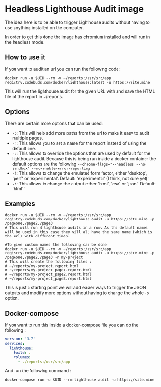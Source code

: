 # Headless Lighthouse Audit image

The idea here is to be able to trigger Lighthouse audits without having to use anything installed on the computer.

In order to get this done the image has chromium installed and will run in the headless mode.

## How to use it

If you want to audit an url you can run the following code:

```shell script
docker run -u $UID --rm -v ~/reports:/usr/src/app registry.codebuds.com/docker/lighthouse:latest -u https://site.mine
```

This will run the lighthouse audit for the given URL with and save the HTML file of the report in ~/reports.

## Options

There are certain more options that can be used :

- `-p`: This will help add more paths from the url to make it easy to audit multiple pages.
- `-n`: This allows you to set a name for the report instead of using the default one.
- `-o`: This allows to override the options that are used by default for the lighthouse audit.
  Because this is being run inside a docker container the default options are the
  following `--chrome-flags="--headless --no-sandbox" --no-enable-error-reporting`
- `-f`: This allows to change the emulated form factor, either 'desktop', 'perf' or 'experimental'. Default: 'experimental' (I think, not sure yet)`
- `-t`: This allows to change the output either 'html', 'csv' or 'json'. Default: 'html'`

## Examples

```shell script
docker run -u $UID --rm -v ~/reports:/usr/src/app registry.codebuds.com/docker/lighthouse audit -u https://site.mine -p /pageone,/page2,/page3
# This will run 4 lighthouse audits in a row. As the default names will be used in this case they will all have the same name (which is the url) with different times.

#To give custom names the following can be done
docker run -u $UID --rm -v ~/reports:/usr/src/app registry.codebuds.com/docker/lighthouse audit -u https://site.mine -p /pageone,/page2,/page3 -n my-project
# This will create the following files :
# ~/reports/my-project.report.html
# ~/reports/my-project_page1.report.html
# ~/reports/my-project_page2.report.html
# ~/reports/my-project_page3.report.html
```

This is just a starting point we will add easier ways to trigger the JSON outputs and modify more options without having
to change the whole `-o` option.

## Docker-compose

If you want to run this inside a docker-compose file you can do the following :

```yaml
version: '3.7'
services:
  lighthouse:
    build: .
    volumes:
      - ./reports:/usr/src/app
```

And run the following command :

```shell script
docker-compose run -u $UID --rm lighthouse audit -u https://site.mine
```
